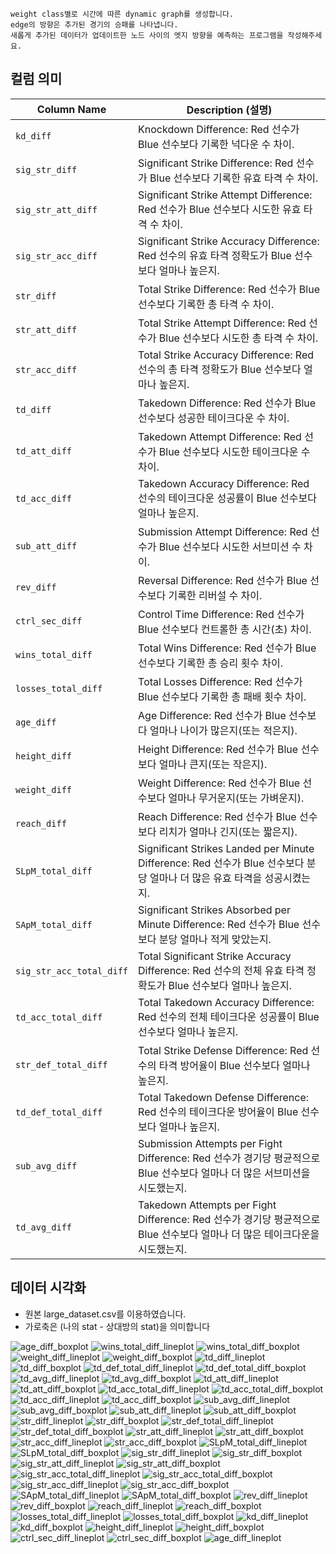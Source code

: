 
    weight class별로 시간에 따른 dynamic graph를 생성합니다.
    edge의 방향은 추가된 경기의 승패를 나타냅니다.
    새롭게 추가된 데이터가 업데이트한 노드 사이의 엣지 방향을 예측하는 프로그램을 작성해주세요.

## 컬럼 의미
| Column Name              | Description (설명)                                                                                   |
|--------------------------|------------------------------------------------------------------------------------------------------|
| `kd_diff`                | Knockdown Difference: Red 선수가 Blue 선수보다 기록한 넉다운 수 차이.                                |
| `sig_str_diff`           | Significant Strike Difference: Red 선수가 Blue 선수보다 기록한 유효 타격 수 차이.                     |
| `sig_str_att_diff`       | Significant Strike Attempt Difference: Red 선수가 Blue 선수보다 시도한 유효 타격 수 차이.            |
| `sig_str_acc_diff`       | Significant Strike Accuracy Difference: Red 선수의 유효 타격 정확도가 Blue 선수보다 얼마나 높은지.    |
| `str_diff`               | Total Strike Difference: Red 선수가 Blue 선수보다 기록한 총 타격 수 차이.                            |
| `str_att_diff`           | Total Strike Attempt Difference: Red 선수가 Blue 선수보다 시도한 총 타격 수 차이.                    |
| `str_acc_diff`           | Total Strike Accuracy Difference: Red 선수의 총 타격 정확도가 Blue 선수보다 얼마나 높은지.           |
| `td_diff`                | Takedown Difference: Red 선수가 Blue 선수보다 성공한 테이크다운 수 차이.                             |
| `td_att_diff`            | Takedown Attempt Difference: Red 선수가 Blue 선수보다 시도한 테이크다운 수 차이.                     |
| `td_acc_diff`            | Takedown Accuracy Difference: Red 선수의 테이크다운 성공률이 Blue 선수보다 얼마나 높은지.            |
| `sub_att_diff`           | Submission Attempt Difference: Red 선수가 Blue 선수보다 시도한 서브미션 수 차이.                     |
| `rev_diff`               | Reversal Difference: Red 선수가 Blue 선수보다 기록한 리버설 수 차이.                                |
| `ctrl_sec_diff`          | Control Time Difference: Red 선수가 Blue 선수보다 컨트롤한 총 시간(초) 차이.                         |
| `wins_total_diff`        | Total Wins Difference: Red 선수가 Blue 선수보다 기록한 총 승리 횟수 차이.                            |
| `losses_total_diff`      | Total Losses Difference: Red 선수가 Blue 선수보다 기록한 총 패배 횟수 차이.                          |
| `age_diff`               | Age Difference: Red 선수가 Blue 선수보다 얼마나 나이가 많은지(또는 적은지).                         |
| `height_diff`            | Height Difference: Red 선수가 Blue 선수보다 얼마나 큰지(또는 작은지).                               |
| `weight_diff`            | Weight Difference: Red 선수가 Blue 선수보다 얼마나 무거운지(또는 가벼운지).                         |
| `reach_diff`             | Reach Difference: Red 선수가 Blue 선수보다 리치가 얼마나 긴지(또는 짧은지).                         |
| `SLpM_total_diff`        | Significant Strikes Landed per Minute Difference: Red 선수가 Blue 선수보다 분당 얼마나 더 많은 유효 타격을 성공시켰는지. |
| `SApM_total_diff`        | Significant Strikes Absorbed per Minute Difference: Red 선수가 Blue 선수보다 분당 얼마나 적게 맞았는지.|
| `sig_str_acc_total_diff` | Total Significant Strike Accuracy Difference: Red 선수의 전체 유효 타격 정확도가 Blue 선수보다 얼마나 높은지. |
| `td_acc_total_diff`      | Total Takedown Accuracy Difference: Red 선수의 전체 테이크다운 성공률이 Blue 선수보다 얼마나 높은지.  |
| `str_def_total_diff`     | Total Strike Defense Difference: Red 선수의 타격 방어율이 Blue 선수보다 얼마나 높은지.               |
| `td_def_total_diff`      | Total Takedown Defense Difference: Red 선수의 테이크다운 방어율이 Blue 선수보다 얼마나 높은지.        |
| `sub_avg_diff`           | Submission Attempts per Fight Difference: Red 선수가 경기당 평균적으로 Blue 선수보다 얼마나 더 많은 서브미션을 시도했는지. |
| `td_avg_diff`            | Takedown Attempts per Fight Difference: Red 선수가 경기당 평균적으로 Blue 선수보다 얼마나 더 많은 테이크다운을 시도했는지. |

## 데이터 시각화
- 원본 large_dataset.csv를 이용하였습니다.
- 가로축은 (나의 stat - 상대방의 stat)을 의미합니다


![age_diff_boxplot](https://github.com/user-attachments/assets/f751d389-f67b-4e0b-bec4-28b38944ad9c)
![wins_total_diff_lineplot](https://github.com/user-attachments/assets/175c62ae-6afa-484d-aa2c-1c84b0d85a38)
![wins_total_diff_boxplot](https://github.com/user-attachments/assets/5eb4523d-e99b-4e89-8d7d-fdbd006bc920)
![weight_diff_lineplot](https://github.com/user-attachments/assets/0d37edb2-dc56-4b64-ae6e-1b785d947bd6)
![weight_diff_boxplot](https://github.com/user-attachments/assets/f51e2066-e80f-46c6-922e-8926d6a181df)
![td_diff_lineplot](https://github.com/user-attachments/assets/bb0e36c7-2d4f-492c-8834-282335dd27f1)
![td_diff_boxplot](https://github.com/user-attachments/assets/5a29aea3-287b-468a-9d78-b34bc723dad6)
![td_def_total_diff_lineplot](https://github.com/user-attachments/assets/2c60ac02-5d89-4922-bdca-dd5ef91cf68f)
![td_def_total_diff_boxplot](https://github.com/user-attachments/assets/da16132a-cc78-4569-a8e0-83be0d59e1f9)
![td_avg_diff_lineplot](https://github.com/user-attachments/assets/13c59024-d5d0-48d5-a10b-5f7087d5c290)
![td_avg_diff_boxplot](https://github.com/user-attachments/assets/20f8fba2-298e-4e23-9473-d4a6bbb9a3f6)
![td_att_diff_lineplot](https://github.com/user-attachments/assets/6ab732cc-3b60-49ec-8a5e-0e5f4ab17b61)
![td_att_diff_boxplot](https://github.com/user-attachments/assets/88d31702-b595-414a-89ed-c535f8b2ebb6)
![td_acc_total_diff_lineplot](https://github.com/user-attachments/assets/52cd8182-ca33-4551-93a2-ec9549f26cd5)
![td_acc_total_diff_boxplot](https://github.com/user-attachments/assets/38693ac1-e58c-4baf-91d0-58c3b7bcc0d1)
![td_acc_diff_lineplot](https://github.com/user-attachments/assets/72e0c6f7-08e8-46a8-beb2-99217607ebba)
![td_acc_diff_boxplot](https://github.com/user-attachments/assets/34c1f2ec-0eb4-4a56-9108-6546dbfc36f6)
![sub_avg_diff_lineplot](https://github.com/user-attachments/assets/f68d2d19-d9da-4c22-9aab-a90d607ac2f2)
![sub_avg_diff_boxplot](https://github.com/user-attachments/assets/a966e92c-887a-4fd8-89b2-41a3803cf5e7)
![sub_att_diff_lineplot](https://github.com/user-attachments/assets/e63ef73b-d251-4c1a-b25c-7fb26783add6)
![sub_att_diff_boxplot](https://github.com/user-attachments/assets/d8633def-1e32-4b1c-a105-e26620b34f52)
![str_diff_lineplot](https://github.com/user-attachments/assets/53e5840d-22cb-447c-bd4f-785287a033d2)
![str_diff_boxplot](https://github.com/user-attachments/assets/07b2aac7-7004-4abb-a3f3-4e2919a8997a)
![str_def_total_diff_lineplot](https://github.com/user-attachments/assets/ecf63f7d-a699-4db6-9376-72d1c6128b6a)
![str_def_total_diff_boxplot](https://github.com/user-attachments/assets/e5c36635-00dc-4d2e-8e8e-276d6b99961e)
![str_att_diff_lineplot](https://github.com/user-attachments/assets/4e66d2d8-ae8e-4e45-bf35-2f89f427207b)
![str_att_diff_boxplot](https://github.com/user-attachments/assets/acafb405-2177-4b88-b348-9a56c8f9b4e4)
![str_acc_diff_lineplot](https://github.com/user-attachments/assets/526d7ae9-09ac-4a72-8dec-2ecad2a5df93)
![str_acc_diff_boxplot](https://github.com/user-attachments/assets/d6b2dab2-20b3-4182-88fe-3c681b1c48f0)
![SLpM_total_diff_lineplot](https://github.com/user-attachments/assets/2b58ec5f-60be-4875-950b-091200ba9625)
![SLpM_total_diff_boxplot](https://github.com/user-attachments/assets/5749df3c-f623-4253-8d47-e7f08cd7fa32)
![sig_str_diff_lineplot](https://github.com/user-attachments/assets/39511574-b39e-4b22-8a98-b348d14ad50a)
![sig_str_diff_boxplot](https://github.com/user-attachments/assets/4fab5eb8-3612-4d72-88e4-fb0040821a76)
![sig_str_att_diff_lineplot](https://github.com/user-attachments/assets/4560de8d-e5be-47a5-b839-ec7927fc7108)
![sig_str_att_diff_boxplot](https://github.com/user-attachments/assets/035fb9a7-7298-4189-afc6-b45608e9aa30)
![sig_str_acc_total_diff_lineplot](https://github.com/user-attachments/assets/e01d09b6-3ef1-426a-b378-5a1bb67cb276)
![sig_str_acc_total_diff_boxplot](https://github.com/user-attachments/assets/1832eecf-609a-4d98-90e4-56552ccb869e)
![sig_str_acc_diff_lineplot](https://github.com/user-attachments/assets/1291b34f-844e-49fe-9236-4880ee2ab29f)
![sig_str_acc_diff_boxplot](https://github.com/user-attachments/assets/7f8a42e7-0c39-4e85-85fe-eaef980ee492)
![SApM_total_diff_lineplot](https://github.com/user-attachments/assets/1c155169-7a3a-455b-9606-22346c330ef3)
![SApM_total_diff_boxplot](https://github.com/user-attachments/assets/1b12b779-20ca-4f3d-9796-b4c9126649ab)
![rev_diff_lineplot](https://github.com/user-attachments/assets/7e593de4-83ff-42cb-b86a-e6ffec93eacd)
![rev_diff_boxplot](https://github.com/user-attachments/assets/958c5db4-e7ac-4ac5-9310-cf37725b16ff)
![reach_diff_lineplot](https://github.com/user-attachments/assets/3954ab9b-0382-4ff3-96d2-889c0467c427)
![reach_diff_boxplot](https://github.com/user-attachments/assets/20110882-de8a-4d2f-8d64-5593c8e0ad64)
![losses_total_diff_lineplot](https://github.com/user-attachments/assets/3f852e57-6507-49e1-8ba5-853886d68d44)
![losses_total_diff_boxplot](https://github.com/user-attachments/assets/f36114fa-ffc3-4881-98c3-b571a1b78523)
![kd_diff_lineplot](https://github.com/user-attachments/assets/c2832abc-9a1c-4239-800a-f19f7e180def)
![kd_diff_boxplot](https://github.com/user-attachments/assets/0e1df7b5-9762-4710-90ae-68aecdaad373)
![height_diff_lineplot](https://github.com/user-attachments/assets/5c01d381-fd18-40ee-a125-4a411fed1903)
![height_diff_boxplot](https://github.com/user-attachments/assets/fb044e25-a532-48d8-b32b-b5ebf388165d)
![ctrl_sec_diff_lineplot](https://github.com/user-attachments/assets/a2c13b7e-fe92-4904-aeba-6f233c730395)
![ctrl_sec_diff_boxplot](https://github.com/user-attachments/assets/58cf35c6-c110-45d1-b730-d89bb95a05ff)
![age_diff_lineplot](https://github.com/user-attachments/assets/fca98754-f600-4495-805d-fb39730ad999)

